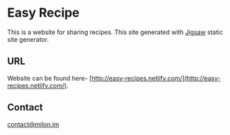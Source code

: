 # Easy Recipe

This is a website for sharing recipes. This site generated with [Jigsaw](http://jigsaw.tighten.co) static site generator.

## URL

Website can be found here- [http://easy-recipes.netlify.com/](http://easy-recipes.netlify.com/).

## Contact

contact@milon.im

